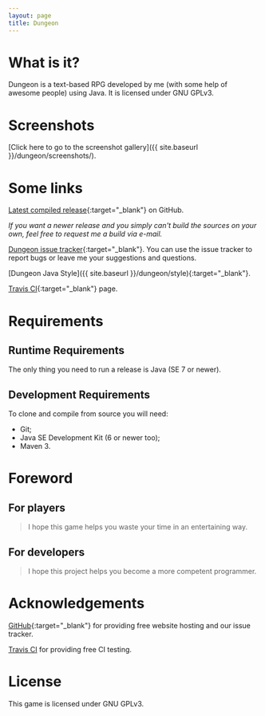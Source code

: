 ```yaml
---
layout: page
title: Dungeon
---
```

# What is it?

Dungeon is a text-based RPG developed by me (with some help of awesome people) using Java.
It is licensed under GNU GPLv3.

# Screenshots

[Click here to go to the screenshot gallery]({{ site.baseurl }}/dungeon/screenshots/).

# Some links

[Latest compiled release](https://github.com/mafagafogigante/dungeon/releases/latest){:target="_blank"} on GitHub.

*If you want a newer release and you simply can't build the sources on your own, feel free to request me a build via e-mail.*

[Dungeon issue tracker](https://github.com/mafagafogigante/dungeon/issues){:target="_blank"}.
You can use the issue tracker to report bugs or leave me your suggestions and questions.

[Dungeon Java Style]({{ site.baseurl }}/dungeon/style){:target="_blank"}.

[Travis CI](https://travis-ci.org/mafagafogigante/dungeon){:target="_blank"} page.

# Requirements

## Runtime Requirements
The only thing you need to run a release is Java (SE 7 or newer).

## Development Requirements
To clone and compile from source you will need:

+ Git;
+ Java SE Development Kit (6 or newer too);
+ Maven 3.

# Foreword

## For players

> I hope this game helps you waste your time in an entertaining way.

## For developers

> I hope this project helps you become a more competent programmer.

# Acknowledgements

[GitHub](https://github.com){:target="_blank"}
for providing free website hosting and our issue tracker.

[Travis CI](https://travis-ci.org/) for providing free CI testing.

# License
This game is licensed under GNU GPLv3.
